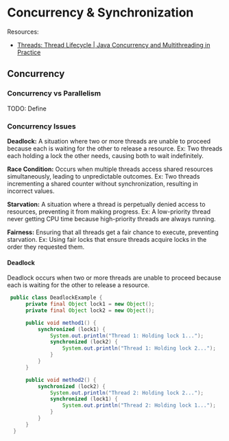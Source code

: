 # Concurrency & Synchronization

Resources:  
* [Threads: Thread Lifecycle | Java Concurrency and Multithreading in Practice](https://learning.oreilly.com/videos/java-concurrency-and/9781789806410/9781789806410-video4_1/)

## Concurrency

### Concurrency vs Parallelism
TODO: Define

### Concurrency Issues
**Deadlock:** A situation where two or more threads are unable to proceed because each is waiting for the other to release a resource. Ex: Two threads each holding a lock the other needs, causing both to wait indefinitely. 

**Race Condition:** Occurs when multiple threads access shared resources simultaneously, leading to unpredictable outcomes. Ex: Two threads incrementing a shared counter without synchronization, resulting in incorrect values.  

**Starvation:** A situation where a thread is perpetually denied access to resources, preventing it from making progress. Ex: A low-priority thread never getting CPU time because high-priority threads are always running.  

**Fairness:** Ensuring that all threads get a fair chance to execute, preventing starvation. Ex: Using fair locks that ensure threads acquire locks in the order they requested them.

#### Deadlock

Deadlock occurs when two or more threads are unable to proceed because each is waiting for the other to release a resource.
```java
 public class DeadlockExample {
      private final Object lock1 = new Object();
      private final Object lock2 = new Object();

      public void method1() {
          synchronized (lock1) {
              System.out.println("Thread 1: Holding lock 1...");
              synchronized (lock2) {
                  System.out.println("Thread 1: Holding lock 2...");
              }
          }
      }

      public void method2() {
          synchronized (lock2) {
              System.out.println("Thread 2: Holding lock 2...");
              synchronized (lock1) {
                  System.out.println("Thread 2: Holding lock 1...");
              }
          }
      }
  }
```

